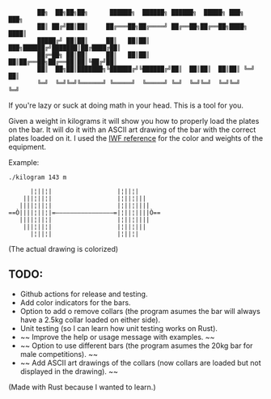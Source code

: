 
```
        ██╗  ██╗██╗██╗      ██████╗  ██████╗ ██████╗  █████╗ ███╗   ███╗
        ██║ ██╔╝██║██║     ██╔═══██╗██╔════╝ ██╔══██╗██╔══██╗████╗ ████║
        █████╔╝ ██║██║     ██║   ██║██║  ███╗██████╔╝███████║██╔████╔██║
        ██╔═██╗ ██║██║     ██║   ██║██║   ██║██╔══██╗██╔══██║██║╚██╔╝██║
        ██║  ██╗██║███████╗╚██████╔╝╚██████╔╝██║  ██║██║  ██║██║ ╚═╝ ██║
        ╚═╝  ╚═╝╚═╝╚══════╝ ╚═════╝  ╚═════╝ ╚═╝  ╚═╝╚═╝  ╚═╝╚═╝     ╚═╝
```                                                             

If you're lazy or suck at doing math in your head. This is a tool for you.

Given a weight in kilograms it will show you how to properly load the plates on the bar. It will do it with an ASCII art drawing of the bar with the correct plates loaded on it. I used the [IWF reference](https://iwf.sport/weightlifting_/equipment/) for the color and weights of the equipment.

Example: 

```
./kilogram 143 m

      |¦||¦|                  |¦||¦|
    |||¦||¦|                  |¦||¦|||
   ||||¦||¦|                  |¦||¦||||
==Ò||||¦||¦|=————————————————=|¦||¦||||Ò==
   ||||¦||¦|                  |¦||¦||||
    |||¦||¦|                  |¦||¦|||
      |¦||¦|                  |¦||¦|
```
(The actual drawing is colorized)


## TODO:
  - Github actions for release and testing.
  - Add color indicators for the bars.
  - Option to add o remove collars (the program asumes the bar will always have a 2.5kg collar loaded on either side).
  - Unit testing (so I can learn how unit testing works on Rust).
  - ~~ Improve the help or usage message with examples. ~~
  - ~~ Option to use different bars (the program asumes the 20kg bar for male competitions). ~~
  - ~~ Add ASCII art drawings of the collars (now collars are loaded but not displayed in the drawing). ~~


(Made with Rust because I wanted to learn.)